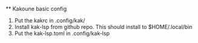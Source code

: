** Kakoune basic config
1. Put the kakrc in .config/kak/
2. Install kak-lsp from github repo. This should install to $HOME/.local/bin
3. Put the kak-lsp.toml in .config/kak-lsp
